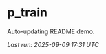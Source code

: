 # p_train

Auto-updating README demo.

<!--START_SECTION:status-->
_Last run: 2025-09-09 17:31 UTC_
<!--END_SECTION:status-->
































































































































































































































































































































































































































